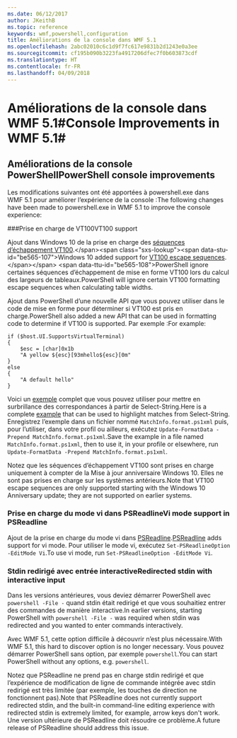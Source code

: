 ```yaml
---
ms.date: 06/12/2017
author: JKeithB
ms.topic: reference
keywords: wmf,powershell,configuration
title: Améliorations de la console dans WMF 5.1
ms.openlocfilehash: 2abc02010c6c1d9f7fc617e9831b2d1243e0a3ee
ms.sourcegitcommit: cf195b090b3223fa4917206dfec7f0b603873cdf
ms.translationtype: HT
ms.contentlocale: fr-FR
ms.lasthandoff: 04/09/2018
---
```

# <a name="console-improvements-in-wmf-51"></a><span data-ttu-id="be565-103">Améliorations de la console dans WMF 5.1#</span><span class="sxs-lookup"><span data-stu-id="be565-103">Console Improvements in WMF 5.1#</span></span>

## <a name="powershell-console-improvements"></a><span data-ttu-id="be565-104">Améliorations de la console PowerShell</span><span class="sxs-lookup"><span data-stu-id="be565-104">PowerShell console improvements</span></span>

<span data-ttu-id="be565-105">Les modifications suivantes ont été apportées à powershell.exe dans WMF 5.1 pour améliorer l’expérience de la console :</span><span class="sxs-lookup"><span data-stu-id="be565-105">The following changes have been made to powershell.exe in WMF 5.1 to improve the console experience:</span></span>

###<a name="vt100-support"></a><span data-ttu-id="be565-106">Prise en charge de VT100</span><span class="sxs-lookup"><span data-stu-id="be565-106">VT100 support</span></span>

<span data-ttu-id="be565-107">Ajout dans Windows 10 de la prise en charge des [séquences d’échappement VT100](https://msdn.microsoft.com/en-us/library/windows/desktop/mt638032(v=vs.85).aspx).</span><span class="sxs-lookup"><span data-stu-id="be565-107">Windows 10 added support for [VT100 escape sequences](https://msdn.microsoft.com/en-us/library/windows/desktop/mt638032(v=vs.85).aspx).</span></span>
<span data-ttu-id="be565-108">PowerShell ignore certaines séquences d’échappement de mise en forme VT100 lors du calcul des largeurs de tableaux.</span><span class="sxs-lookup"><span data-stu-id="be565-108">PowerShell will ignore certain VT100 formatting escape sequences when calculating table widths.</span></span>

<span data-ttu-id="be565-109">Ajout dans PowerShell d’une nouvelle API que vous pouvez utiliser dans le code de mise en forme pour déterminer si VT100 est pris en charge.</span><span class="sxs-lookup"><span data-stu-id="be565-109">PowerShell also added a new API that can be used in formatting code to determine if VT100 is supported.</span></span>
<span data-ttu-id="be565-110">Par exemple :</span><span class="sxs-lookup"><span data-stu-id="be565-110">For example:</span></span>

```
if ($host.UI.SupportsVirtualTerminal)
{
    $esc = [char]0x1b
    "A yellow ${esc}[93mhello${esc}[0m"
}
else
{
    "A default hello"
}
```
<span data-ttu-id="be565-111">Voici un [exemple](https://gist.github.com/lzybkr/dcb973dccd54900b67783c48083c28f7) complet que vous pouvez utiliser pour mettre en surbrillance des correspondances à partir de Select-String.</span><span class="sxs-lookup"><span data-stu-id="be565-111">Here is a complete [example](https://gist.github.com/lzybkr/dcb973dccd54900b67783c48083c28f7) that can be used to highlight matches from Select-String.</span></span>
<span data-ttu-id="be565-112">Enregistrez l’exemple dans un fichier nommé `MatchInfo.format.ps1xml` puis, pour l’utiliser, dans votre profil ou ailleurs, exécutez `Update-FormatData -Prepend MatchInfo.format.ps1xml`.</span><span class="sxs-lookup"><span data-stu-id="be565-112">Save the example in a file named `MatchInfo.format.ps1xml`, then to use it, in your profile or elsewhere, run `Update-FormatData -Prepend MatchInfo.format.ps1xml`.</span></span>

<span data-ttu-id="be565-113">Notez que les séquences d’échappement VT100 sont prises en charge uniquement à compter de la Mise à jour anniversaire Windows 10. Elles ne sont pas prises en charge sur les systèmes antérieurs.</span><span class="sxs-lookup"><span data-stu-id="be565-113">Note that VT100 escape sequences are only supported starting with the Windows 10 Anniversary update; they are not supported on earlier systems.</span></span>

### <a name="vi-mode-support-in-psreadline"></a><span data-ttu-id="be565-114">Prise en charge du mode vi dans PSReadline</span><span class="sxs-lookup"><span data-stu-id="be565-114">Vi mode support in PSReadline</span></span>

<span data-ttu-id="be565-115">Ajout de la prise en charge du mode vi dans [PSReadline](https://github.com/lzybkr/PSReadLine).</span><span class="sxs-lookup"><span data-stu-id="be565-115">[PSReadline](https://github.com/lzybkr/PSReadLine) adds support for vi mode.</span></span> <span data-ttu-id="be565-116">Pour utiliser le mode vi, exécutez `Set-PSReadlineOption -EditMode Vi`.</span><span class="sxs-lookup"><span data-stu-id="be565-116">To use vi mode, run `Set-PSReadlineOption -EditMode Vi`.</span></span>

### <a name="redirected-stdin-with-interactive-input"></a><span data-ttu-id="be565-117">Stdin redirigé avec entrée interactive</span><span class="sxs-lookup"><span data-stu-id="be565-117">Redirected stdin with interactive input</span></span>

<span data-ttu-id="be565-118">Dans les versions antérieures, vous deviez démarrer PowerShell avec `powershell -File -` quand stdin était redirigé et que vous souhaitiez entrer des commandes de manière interactive.</span><span class="sxs-lookup"><span data-stu-id="be565-118">In earlier versions, starting PowerShell with `powershell -File -` was required when stdin was redirected and you wanted to enter commands interactively.</span></span>

<span data-ttu-id="be565-119">Avec WMF 5.1, cette option difficile à découvrir n’est plus nécessaire.</span><span class="sxs-lookup"><span data-stu-id="be565-119">With WMF 5.1, this hard to discover option is no longer necessary.</span></span>
<span data-ttu-id="be565-120">Vous pouvez démarrer PowerShell sans option, par exemple `powershell`.</span><span class="sxs-lookup"><span data-stu-id="be565-120">You can start PowerShell without any options, e.g. `powershell`.</span></span>

<span data-ttu-id="be565-121">Notez que PSReadline ne prend pas en charge stdin redirigé et que l’expérience de modification de ligne de commande intégrée avec stdin redirigé est très limitée (par exemple, les touches de direction ne fonctionnent pas).</span><span class="sxs-lookup"><span data-stu-id="be565-121">Note that PSReadline does not currently support redirected stdin, and the built-in command-line editing experience with redirected stdin is extremely limited, for example, arrow keys don't work.</span></span>
<span data-ttu-id="be565-122">Une version ultérieure de PSReadline doit résoudre ce problème.</span><span class="sxs-lookup"><span data-stu-id="be565-122">A future release of PSReadline should address this issue.</span></span>